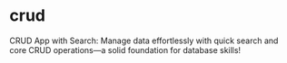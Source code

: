 # crud
CRUD App with Search: Manage data effortlessly with quick search and core CRUD operations—a solid foundation for database skills!
